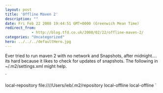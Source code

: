 ```yaml
---
layout: post
title: 'Offline Maven 2'
description: ""
date: Fri Feb 22 2008 19:44:51 GMT+0000 (Greenwich Mean Time)
redirect_from: 
            - http://blog.tfd.co.uk/2008/02/22/offline-maven-2/
categories: "Uncategorized"
hero: ../../../defaultHero.jpg
---
```

Ever tried to run maven 2 with no network and Snapshots, after midnight.... its hard because it likes to check for updates of snapshots. The following in ~/.m2/settings.xml might help.

`<?xml version="1.0"?>

  <settings>
   <profiles>
     <profile>
       <repositories>
         <repository>
           <id>local-repository</id>
           <url>file:////Users/ieb/.m2/repository</url>
         </repository>
       </repositories>
       <id>local-offline</id>
     </profile>
   </profiles>

   <activeProfiles>
     <activeProfile>local-offline</activeProfile>
   </activeProfiles>
</settings>
`
